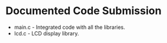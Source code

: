 # Documented Code Submission
- main.c - Integrated code with all the libraries.  
- lcd.c - LCD display library.
